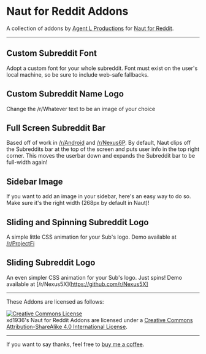 # Naut for Reddit Addons

A collection of addons by [Agent L Productions](http://agentl.productions) for [Naut for Reddit](https://github.com/Axel--/Naut-for-reddit).

- - -

## Custom Subreddit Font

Adopt a custom font for your whole subreddit. Font must exist on the user's local machine, so be sure to include web-safe fallbacks.

## Custom Subreddit Name Logo

Change the /r/Whatever text to be an image of your choice

## Full Screen Subreddit Bar

Based off of work in [/r/Android](https://reddit.com/r/Android) and [/r/Nexus6P](https://reddit.com/r/Nexus6P). By default, Naut clips off the Subreddits bar at the top of the screen and puts user info in the top right corner. This moves the userbar down and expands the Subreddit bar to be full-width again!

## Sidebar Image

If you want to add an  image in your sidebar, here's an easy way to do so. Make sure it's the right width (268px by default in Naut)!

## Sliding and Spinning Subreddit Logo

A simple little CSS animation for your Sub's logo. Demo available at [/r/ProjectFi](https://github.com/r/ProjectFi)

## Sliding Subreddit Logo

An even simpler CSS animation for your Sub's logo. Just spins! Demo available at [/r/Nexus5X](https://github.com/r/Nexus5X]

- - -

These Addons are licensed as follows:  

[![Creative Commons License](https://i.creativecommons.org/l/by-sa/4.0/88x31.png)](http://creativecommons.org/licenses/by-sa/4.0/)  
<span xmlns:dct="http://purl.org/dc/terms/" property="dct:title">xd1936's Naut for Reddit Addons</span> are licensed under a [Creative Commons Attribution-ShareAlike 4.0 International License](http://creativecommons.org/licenses/by-sa/4.0/).

- - -

If you want to say thanks, feel free to [buy me a coffee](https://www.paypal.com/cgi-bin/webscr?cmd=_s-xclick&hosted_button_id=D9SUF7D2LG7NQ).
